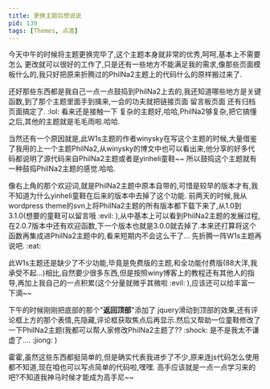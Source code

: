 ```yaml
---
title: 更换主题后想说说
pid: 139
tags: [Themes, 点滴]
---
```

今天中午的时候将主题更换完毕了,这个主题本身就非常的优秀,呵呵,基本上不需要怎么 更改就可以很好的工作了,只是还有一些地方不能满足我的需求,像那些页面模板什么的,我只好把原来折腾过的PhilNa2主题上的代码什么的原样搬过来了.

还好那些东西都是我自己一点一点鼓捣到PhilNa2上去的,我还知道哪些地方是关键函数,到了那个主题里面手到擒来,一会的功夫就把链接页面 留言板页面 还有归档页面搞定了. :lol:
看来还是接触一下 复杂的主题好,哈哈,PhilNa2够复杂,把它搞懂之后,其他的主题就是毛毛雨啦.哈哈.

当然还有一个原因就是,此W1s主题的作者winysky在写这个主题的时候,大量借鉴了我用的上一个主题PhilNa2,从winysky的博文中也可以看出来,他分享的好多代码都说明了源代码来自PhilNa2主题或者是yinheli童鞋~~ 所以鼓捣这个主题就有一种鼓捣PhilNa2主题的感觉.哈哈.

像右上角的那个欢迎词,就是PhilNa2主题中原本自带的,可惜是较早的版本才有,我不知道为什么yinheli童鞋在后来的版本中去掉了这个功能. 前两天的时候,我从wordpress theme的svn上将PhilNa2主题的所有版本都下载下来了,从1.0到3.1.0(想要的童鞋可以留言哦 :evil: ),从中基本上可以看到PhilNa2主题的发展过程,在2.0.7版本中还有欢迎函数,下一个版本也就是3.0.0就去掉了.本来还打算将这个函数再集成进PhilNa2主题中的,看来短期内不会这么干了... 先折腾一阵W1s主题再说吧. :eat:

此W1s主题还是缺少了不少功能,毕竟是免费版的主题,和全功能付费版(88大洋,我承受不起...)相比,自然要少很多东西,但是按照winy博客上的教程还有其他人的指导,再加上我自己的一点积累(这个分量就微乎其微啦 :evil: ),应该还可以给丰富一下滴~~

下午的时候刚刚把底部的那个"**返回顶部**"添加了 jquery滑动到顶部的效果,还有评论框上方的那个表情,先隐藏,评论框获取焦点后再显示.然后又帮助一位童鞋修改了一下PhilNa2主题(我都可以帮人家修改PhilNa2主题了?? :shock: 是不是我太不谦虚了.... :jiong: )

霍霍,虽然这些东西都挺简单的,但是确实代表我进步了不少,原来连js代码怎么使用都不知道,现在咱也可以写点简单的代码啦,嘿嘿.
高手应该就是一点一点学习来的吧?不知道我神马时候才能成为高手尼~~
